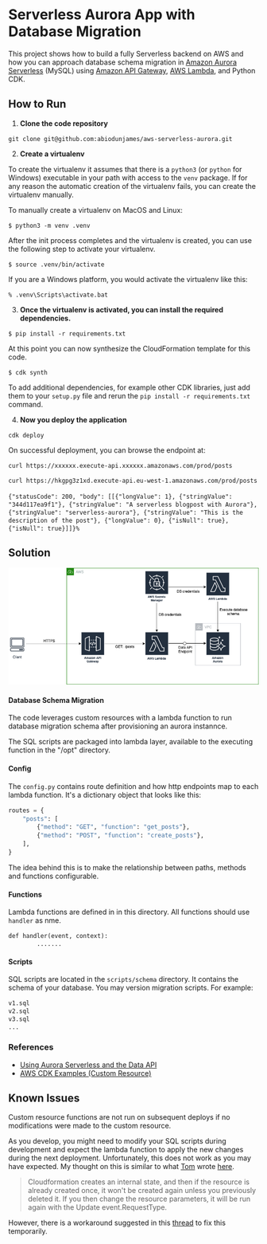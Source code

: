 # Serverless Aurora App with Database Migration

This project shows how to build a fully Serverless backend on AWS and how you can approach  database schema migration in [ Amazon Aurora Serverless](https://aws.amazon.com/rds/aurora/serverless/) (MySQL)  using [Amazon API Gateway](https://aws.amazon.com/api-gateway/), [AWS Lambda](https://aws.amazon.com/lambda/), and Python CDK. 

## How to Run

1. **Clone the code repository**

```
git clone git@github.com:abiodunjames/aws-serverless-aurora.git
```



2. **Create a virtualenv**

To create the virtualenv it assumes that there is a `python3` (or `python` for Windows) executable in your path with access to the `venv` package. If for any reason the automatic creation of the virtualenv fails, you can create the virtualenv manually.

To manually create a virtualenv on MacOS and Linux:

```
$ python3 -m venv .venv
```

After the init process completes and the virtualenv is created, you can use the following step to activate your virtualenv.

```
$ source .venv/bin/activate
```

If you are a Windows platform, you would activate the virtualenv like this:

```
% .venv\Scripts\activate.bat
```

3. **Once the virtualenv is activated, you can install the required dependencies.**

```
$ pip install -r requirements.txt
```

At this point you can now synthesize the CloudFormation template for this code.

```
$ cdk synth
```

To add additional dependencies, for example other CDK libraries, just add them to your `setup.py` file and rerun the `pip install -r requirements.txt` command.

4. **Now you deploy the application** 

```
cdk deploy
```

On successful deployment, you can browse the endpoint at:
```
curl https://xxxxxx.execute-api.xxxxxx.amazonaws.com/prod/posts 
```

```
curl https://hkgpg3z1xd.execute-api.eu-west-1.amazonaws.com/prod/posts

{"statusCode": 200, "body": [[{"longValue": 1}, {"stringValue": "344d117ea9f1"}, {"stringValue": "A serverless blogpost with Aurora"}, {"stringValue": "serverless-aurora"}, {"stringValue": "This is the description of the post"}, {"longValue": 0}, {"isNull": true}, {"isNull": true}]]}%     

```
##  Solution

![](./docs/aws-serverless-aurora.png)



#### Database Schema Migration 

The code leverages custom resources with a lambda function to run database migration schema after provisioning an aurora instannce.

The SQL scripts are packaged into lambda layer, available to the executing function in the "/opt" directory.


#### Config

The `config.py`  contains route definition and how http endpoints map to each lambda function. It's a dictionary object that looks like this:

```python
routes = {
    "posts": [
        {"method": "GET", "function": "get_posts"},
        {"method": "POST", "function": "create_posts"},
    ],
}
```

The idea behind this is to make the relationship between paths, methods and functions configurable.

#### Functions

Lambda functions are defined in in this directory.  All functions should use `handler` as nme. 

```
def handler(event, context):
		.......
```

#### Scripts

SQL scripts are located in the `scripts/schema` directory.  It contains the schema of your database.  You may version migration scripts. For example:

```
v1.sql
v2.sql
v3.sql
...
```
### References
 * [Using Aurora Serverless and the Data API](https://github.com/aws-samples/aws-aurora-serverless-data-api-sam)
 * [AWS CDK Examples (Custom Resource)](https://github.com/aws-samples/aws-cdk-examples/tree/master/python/custom-resource)

## Known Issues

Custom resource functions are not run on subsequent deploys if no modifications were made to the custom resource. 

As you develop, you might need to modify your SQL scripts during development and expect the lambda function to apply the new changes during the next deployment. Unfortunately, this does not work as you may have expected.   My thought on this is similar to what [Tom](https://github.com/tommedema) wrote [here](https://github.com/serverless/serverless/issues/4483).

> Cloudformation creates an internal state, and then if the resource is already created once, it won't be created again unless you previously deleted it. If you then change the resource parameters, it will be run again with the Update event.RequestType.

However, there is a workaround suggested in this [thread](https://github.com/serverless/serverless/issues/4483 ) to fix this temporarily.
